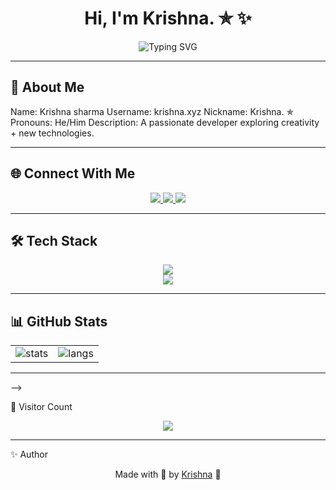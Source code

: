 <h1 align="center"> Hi, I'm Krishna. ✯ ✨</h1>

<p align="center">
  <img src="https://readme-typing-svg.herokuapp.com?font=Fira+Code&weight=600&size=25&pause=1000&color=FF7B72&width=600&lines=Full+Stack+Developer;Open+Source+Enthusiast;Python+%7C+Node.js+Developer;Discord+Bot+Developer;Always+Learning+New+Things" alt="Typing SVG" />
</p>

---

## 🌸 About Me
Name: Krishna sharma
Username: krishna.xyz
Nickname: Krishna. ✯
Pronouns: He/Him
Description: A passionate developer exploring creativity + new technologies.

---

## 🌐 Connect With Me
<p align="center"> <a href="https://discord.gg/Paw3jxajy9" target="_blank"> <img src="https://img.shields.io/badge/Discord-5865F2?style=for-the-badge&logo=discord&logoColor=white" /> </a> <a href="https://instagram.com/yourhandle" target="_blank"> <img src="https://img.shields.io/badge/Instagram-E4405F?style=for-the-badge&logo=instagram&logoColor=white" /> </a> <a href="mailto:work.krishna.xyz@gmail.com"> <img src="https://img.shields.io/badge/Email-D14836?style=for-the-badge&logo=gmail&logoColor=white" /> </a> </p>

---

## 🛠️ Tech Stack
<p align="center"> <img src="https://skillicons.dev/icons?i=html,css,js,nodejs,python,discord,git,github,vscode,figma" /> <br/> <img src="https://img.shields.io/badge/VedicLang-%23ffcc00.svg?style=for-the-badge&logo=pagelines&logoColor=black" /> </p>

---

## 📊 GitHub Stats
<table align="center"> <tr> <td> <img src="https://github-readme-stats.vercel.app/api?username=krishna-xyz&show_icons=true&theme=radical" alt="stats" /> </td> <td> <img src="https://github-readme-stats.vercel.app/api/top-langs/?username=krishna-xyz&layout=compact&theme=radical" alt="langs" /> </td> </tr> </table>

---
<!-- SNAKE (auto dark/light) -->
<!-- <p align="center">
  <picture>
    <source media="(prefers-color-scheme: dark)" srcset="https://raw.githubusercontent.com/krishna-xyz/krishna-xyz/output/dist/github-contribution-grid-snake-dark.svg" />
    <source media="(prefers-color-scheme: light)" srcset="https://raw.githubusercontent.com/krishna-xyz/krishna-xyz/output/dist/github-contribution-grid-snake.svg" />
    <img alt="github-snake" src="https://raw.githubusercontent.com/krishna-xyz/krishna-xyz/output/dist/github-contribution-grid-snake.svg" />
  </picture>
</p>

--!>
<!-- DISCORD (LANYARD) -->
<!-- <p align="center">
  [![Discord Presence](https://lanyard.cnrad.dev/api/1255206310904074290?theme=dark&bg=0d1117&animated=true&hideDiscrim=true&borderRadius=24px)](https://discord.com/users/1255206310904074290)
</p> --> -->

👀 Visitor Count
<p align="center"> <img src="https://komarev.com/ghpvc/?username=krishna-xyz&style=for-the-badge&color=blueviolet" /> </p>

--- 

✨ Author
<p align="center">Made with 💜 by <a href="https://github.com/Krishna-xyz">Krishna</a> 💜</p> 


